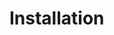 # Installation

<!-- 
This page should provide:
1. Prerequisites (Vue.js version requirements, etc.)
2. Installation instructions for npm/yarn
3. Basic setup with Vue application
4. Configuration options (base setup vs. presets)
5. Importing styles (if applicable)
6. Verifying installation with minimal example
-->